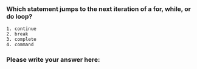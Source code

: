 ### Which statement jumps to the next iteration of a for, while, or do loop?

```
1. continue
2. break
3. complete
4. command
```

### Please write your answer here:
